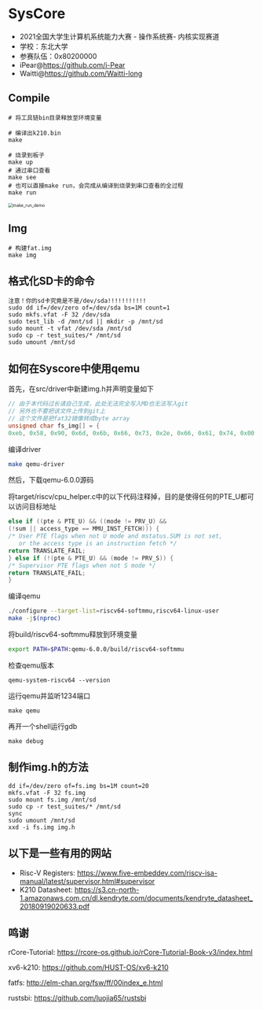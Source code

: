# SysCore

* 2021全国大学生计算机系统能力大赛 - 操作系统赛- 内核实现赛道
* 学校：东北大学
* 参赛队伍：0x80200000
* iPear@https://github.com/i-Pear
* Waitti@https://github.com/Waitti-long

## Compile

```shell
# 将工具链bin目录释放至环境变量
```

```shell
# 编译出k210.bin
make
```

```shell
# 烧录到板子
make up
# 通过串口查看
make see
# 也可以直接make run，会完成从编译到烧录到串口查看的全过程
make run
```

<img src="doc\assets\make_run_demo.gif" alt="make_run_demo" style="zoom:60%;" />

## Img

```shell
# 构建fat.img
make img
```

## 格式化SD卡的命令

```shell
注意！你的sd卡究竟是不是/dev/sda!!!!!!!!!!!
sudo dd if=/dev/zero of=/dev/sda bs=1M count=1
sudo mkfs.vfat -F 32 /dev/sda
sudo test_lib -d /mnt/sd || mkdir -p /mnt/sd
sudo mount -t vfat /dev/sda /mnt/sd
sudo cp -r test_suites/* /mnt/sd
sudo umount /mnt/sd
```

## 如何在Syscore中使用qemu

首先，在src/driver中新建img.h并声明变量如下

```c
// 由于本代码过长请自己生成，此处无法完全写入MD也无法写入git
// 另外也不要把该文件上传到git上
// 这个文件是把fat32镜像转成byte array
unsigned char fs_img[] = {
0xeb, 0x58, 0x90, 0x6d, 0x6b, 0x66, 0x73, 0x2e, 0x66, 0x61, 0x74, 0x00,
```

编译driver

```sh
make qemu-driver
```

然后，下载qemu-6.0.0源码

将target/riscv/cpu_helper.c中的以下代码注释掉，目的是使得任何的PTE_U都可以访问目标地址

```c
else if ((pte & PTE_U) && ((mode != PRV_U) &&
(!sum || access_type == MMU_INST_FETCH))) {
/* User PTE flags when not U mode and mstatus.SUM is not set,
   or the access type is an instruction fetch */
return TRANSLATE_FAIL;
} else if (!(pte & PTE_U) && (mode != PRV_S)) {
/* Supervisor PTE flags when not S mode */
return TRANSLATE_FAIL;
}
```

编译qemu

```sh
./configure --target-list=riscv64-softmmu,riscv64-linux-user
make -j$(nproc)
```

将build/riscv64-softmmu释放到环境变量

```sh
export PATH=$PATH:qemu-6.0.0/build/riscv64-softmmu
```

检查qemu版本

```shell
qemu-system-riscv64 --version
```

运行qemu并监听1234端口
```shell
make qemu
```

再开一个shell运行gdb
```shell
make debug
```

## 制作img.h的方法

```shell
dd if=/dev/zero of=fs.img bs=1M count=20
mkfs.vfat -F 32 fs.img
sudo mount fs.img /mnt/sd
sudo cp -r test_suites/* /mnt/sd
sync
sudo umount /mnt/sd
xxd -i fs.img img.h
```


## 以下是一些有用的网站

* Risc-V Registers: https://www.five-embeddev.com/riscv-isa-manual/latest/supervisor.html#supervisor
* K210 Datasheet: https://s3.cn-north-1.amazonaws.com.cn/dl.kendryte.com/documents/kendryte_datasheet_20180919020633.pdf

## 鸣谢

rCore-Tutorial: https://rcore-os.github.io/rCore-Tutorial-Book-v3/index.html

xv6-k210: https://github.com/HUST-OS/xv6-k210

fatfs: http://elm-chan.org/fsw/ff/00index_e.html

rustsbi: https://github.com/luojia65/rustsbi